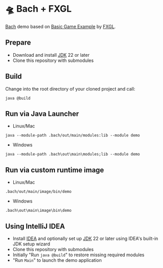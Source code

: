 # 🛸 Bach + FXGL

[Bach] demo based on [Basic Game Example](https://github.com/AlmasB/FXGL/wiki/Basic-Game-Example-%28FXGL-11%29) by [FXGL].

## Prepare

- Download and install [JDK] 22 or later
- Clone this repository with submodules

## Build

Change into the root directory of your cloned project and call:

```shell script
java @build
```

## Run via Java Launcher

- Linux/Mac
```shell script
java --module-path .bach/out/main/modules:lib --module demo
```

- Windows
```shell script
java --module-path .bach\out\main\modules;lib --module demo
```

## Run via custom runtime image

- Linux/Mac
```shell script
.bach/out/main/image/bin/demo
```

- Windows
```shell script
.bach\out\main\image\bin\demo
```

## Using IntelliJ IDEA

- Install [IDEA] and optionally set up [JDK] 22 or later using IDEA's built-in JDK setup wizard
- Clone this repository with submodules
- Initially "Run `java @build`" to restore missing required modules
- "Run `Main`" to launch the demo application

[Bach]: https://github.com/sormuras/bach
[IDEA]: https://www.jetbrains.com/idea
[JDK]: https://jdk.java.net
[FXGL]: https://almasb.github.io/FXGL
